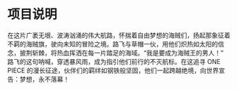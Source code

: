 # 项目说明

在这片广袤无垠、波涛汹涌的伟大航路，怀揣着自由梦想的海贼们，扬起那象征着不羁的海贼旗，驶向未知的冒险之境。路飞与草帽一伙，用他们炽热如太阳的信念，披荆斩棘，将热血挥洒在每一片踏足的海域。“我是要成为海贼王的男人！” 路飞的这句呐喊，穿透暴风雨，成为指引他们前行的不灭航标。在这追寻 ONE PIECE 的漫长征途，伙伴们的羁绊如钢铁般坚固，他们一起跨越绝境，向世界宣告：梦想，永不落幕！
